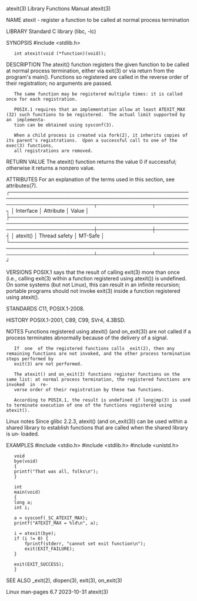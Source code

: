 atexit(3)							   Library Functions Manual							     atexit(3)

NAME
       atexit - register a function to be called at normal process termination

LIBRARY
       Standard C library (libc, -lc)

SYNOPSIS
       #include <stdlib.h>

       int atexit(void (*function)(void));

DESCRIPTION
       The  atexit()  function	registers  the	given function to be called at normal process termination, either via exit(3) or via return from the program's
       main().	Functions so registered are called in the reverse order of their registration; no arguments are passed.

       The same function may be registered multiple times: it is called once for each registration.

       POSIX.1 requires that an implementation allow at least ATEXIT_MAX (32) such functions to be registered.	The actual limit supported by  an  implementa‐
       tion can be obtained using sysconf(3).

       When a child process is created via fork(2), it inherits copies of its parent's registrations.  Upon a successful call to one of the exec(3) functions,
       all registrations are removed.

RETURN VALUE
       The atexit() function returns the value 0 if successful; otherwise it returns a nonzero value.

ATTRIBUTES
       For an explanation of the terms used in this section, see attributes(7).
       ┌───────────────────────────────────────────────────────────────────────────────────────────────────────────────────────────┬───────────────┬─────────┐
       │ Interface														   │ Attribute	   │ Value   │
       ├───────────────────────────────────────────────────────────────────────────────────────────────────────────────────────────┼───────────────┼─────────┤
       │ atexit()														   │ Thread safety │ MT-Safe │
       └───────────────────────────────────────────────────────────────────────────────────────────────────────────────────────────┴───────────────┴─────────┘

VERSIONS
       POSIX.1	says  that  the result of calling exit(3) more than once (i.e., calling exit(3) within a function registered using atexit()) is undefined.  On
       some systems (but not Linux), this can result in an infinite recursion; portable programs should not invoke exit(3) inside a function registered	 using
       atexit().

STANDARDS
       C11, POSIX.1-2008.

HISTORY
       POSIX.1-2001, C89, C99, SVr4, 4.3BSD.

NOTES
       Functions registered using atexit() (and on_exit(3)) are not called if a process terminates abnormally because of the delivery of a signal.

       If  one	of the registered functions calls _exit(2), then any remaining functions are not invoked, and the other process termination steps performed by
       exit(3) are not performed.

       The atexit() and on_exit(3) functions register functions on the same list: at normal process termination, the registered functions are invoked  in  re‐
       verse order of their registration by these two functions.

       According to POSIX.1, the result is undefined if longjmp(3) is used to terminate execution of one of the functions registered using atexit().

   Linux notes
       Since  glibc 2.2.3, atexit() (and on_exit(3)) can be used within a shared library to establish functions that are called when the shared library is un‐
       loaded.

EXAMPLES
       #include <stdio.h>
       #include <stdlib.h>
       #include <unistd.h>

       void
       bye(void)
       {
	   printf("That was all, folks\n");
       }

       int
       main(void)
       {
	   long a;
	   int i;

	   a = sysconf(_SC_ATEXIT_MAX);
	   printf("ATEXIT_MAX = %ld\n", a);

	   i = atexit(bye);
	   if (i != 0) {
	       fprintf(stderr, "cannot set exit function\n");
	       exit(EXIT_FAILURE);
	   }

	   exit(EXIT_SUCCESS);
       }

SEE ALSO
       _exit(2), dlopen(3), exit(3), on_exit(3)

Linux man-pages 6.7							  2023-10-31								     atexit(3)
